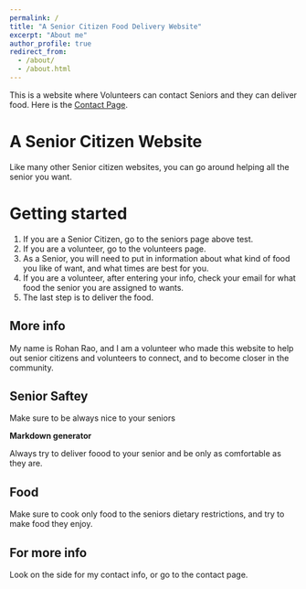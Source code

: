 ```yaml
---
permalink: /
title: "A Senior Citizen Food Delivery Website"
excerpt: "About me"
author_profile: true
redirect_from: 
  - /about/
  - /about.html
---
```


This is a website where Volunteers can contact Seniors and they can deliver food. Here is the [Contact Page](https://github.com/bigrao23/bigrao23.github.io).

A Senior Citizen Website
======
Like many other Senior citizen websites, you can go around helping all the senior you want. 

Getting started
======
1. If you are a Senior Citizen, go to the seniors page above test.
1. If you are a volunteer, go to the volunteers page.
1. As a Senior, you will need to put in information about what kind of food you like of want, and what times are best for you.
1. If you are a volunteer, after entering your info, check your email for what food the senior you are assigned to wants.
1. The last step is to deliver the food.

More info
------
My name is Rohan Rao, and I am a volunteer who made this website to help out senior citizens and volunteers to connect, and to become closer in the community.

Senior Saftey
------
Make sure to be always nice to your seniors

**Markdown generator**

Always try to deliver foood to your senior and be only as comfortable as they are.

Food
------
Make sure to cook only food to the seniors dietary restrictions, and try to make food they enjoy.


For more info
------
Look on the side for my contact info, or go to the contact page.